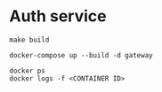 # Auth service

```shell
make build

docker-compose up --build -d gateway

docker ps
docker logs -f <CONTAINER ID>
```